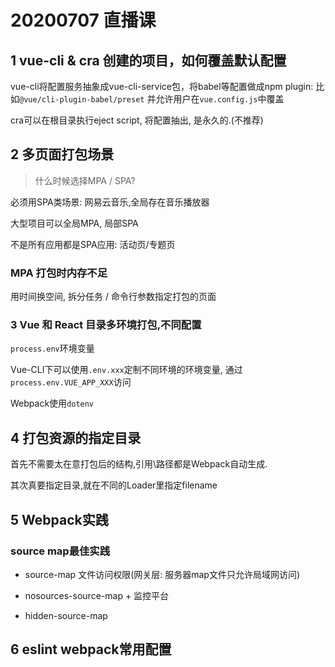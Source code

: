 # 20200707 直播课

## 1 vue-cli & cra 创建的项目，如何覆盖默认配置

vue-cli将配置服务抽象成vue-cli-service包，将babel等配置做成npm plugin: 比如`@vue/cli-plugin-babel/preset`  并允许用户在`vue.config.js`中覆盖

cra可以在根目录执行eject script, 将配置抽出, 是永久的.(不推荐)

 ## 2 多页面打包场景

>  什么时候选择MPA / SPA?

必须用SPA类场景: 网易云音乐,全局存在音乐播放器

大型项目可以全局MPA, 局部SPA

不是所有应用都是SPA应用: 活动页/专题页 

### MPA 打包时内存不足

用时间换空间, 拆分任务 / 命令行参数指定打包的页面

### 3 Vue 和 React 目录多环境打包,不同配置

`process.env`环境变量

Vue-CLI下可以使用`.env.xxx`定制不同环境的环境变量, 通过`process.env.VUE_APP_XXX`访问

Webpack使用`dotenv`

## 4 打包资源的指定目录

首先不需要太在意打包后的结构,引用\路径都是Webpack自动生成.

其次真要指定目录,就在不同的Loader里指定filename

## 5 Webpack实践

### source map最佳实践

* source-map 文件访问权限(网关层: 服务器map文件只允许局域网访问)

* nosources-source-map + 监控平台

* hidden-source-map

## 6 eslint webpack常用配置



